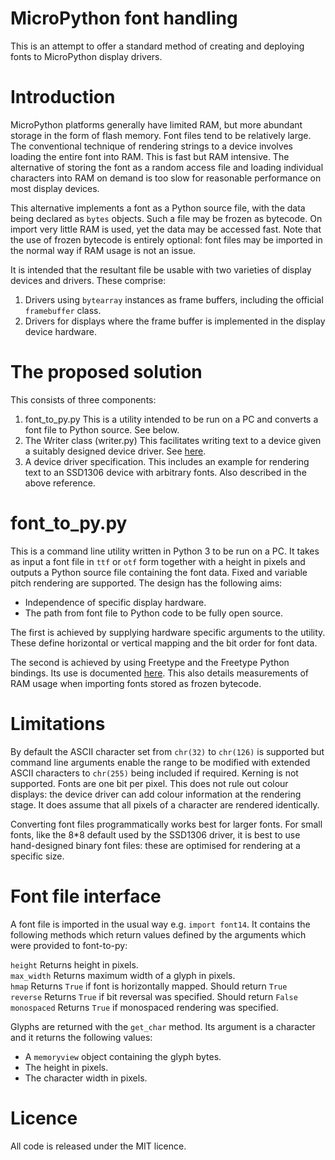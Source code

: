 # MicroPython font handling

This is an attempt to offer a standard method of creating and deploying fonts
to MicroPython display drivers.

# Introduction

MicroPython platforms generally have limited RAM, but more abundant storage in
the form of flash memory. Font files tend to be relatively large. The
conventional technique of rendering strings to a device involves loading the
entire font into RAM. This is fast but RAM intensive. The alternative of storing
the font as a random access file and loading individual characters into RAM on
demand is too slow for reasonable performance on most display devices.

This alternative implements a font as a Python source file, with the data being
declared as ``bytes`` objects. Such a file may be frozen as bytecode. On import
very little RAM is used, yet the data may be accessed fast. Note that the use
of frozen bytecode is entirely optional: font files may be imported in the
normal way if RAM usage is not an issue.

It is intended that the resultant file be usable with two varieties of display
devices and drivers. These comprise:

 1. Drivers using ``bytearray`` instances as frame buffers, including the
 official ``framebuffer`` class.
 2. Drivers for displays where the frame buffer is implemented in the display
 device hardware.

# The proposed solution

This consists of three components:

 1. font_to_py.py This is a utility intended to be run on a PC and converts a
 font file to Python source. See below.
 2. The Writer class (writer.py) This facilitates writing text to a device
 given a suitably designed device driver. See [here](./DRIVERS.md).
 3. A device driver specification. This includes an example for rendering text
 to an SSD1306 device with arbitrary fonts. Also described in the above reference.

# font_to_py.py

This is a command line utility written in Python 3 to be run on a PC. It takes
as input a font file in ``ttf`` or ``otf`` form together with a height in pixels
and outputs a Python source file containing the font data. Fixed and variable
pitch rendering are supported. The design has the following aims:

 * Independence of specific display hardware.
 * The path from font file to Python code to be fully open source.

The first is achieved by supplying hardware specific arguments to the utility.
These define horizontal or vertical mapping and the bit order for font data.

The second is achieved by using Freetype and the Freetype Python bindings. Its
use is documented [here](./FONT_TO_PY.md). This also details measurements of
RAM usage when importing fonts stored as frozen bytecode.

# Limitations

By default the ASCII character set from ``chr(32)`` to ``chr(126)`` is supported
but command line arguments enable the range to be modified with extended ASCII
characters to ``chr(255)`` being included if required. Kerning is not supported.
Fonts are one bit per pixel. This does not rule out colour displays: the device
driver can add colour information at the rendering stage. It does assume that
all pixels of a character are rendered identically.

Converting font files programmatically works best for larger fonts. For small
fonts, like the 8*8 default used by the SSD1306 driver, it is best to use
hand-designed binary font files: these are optimised for rendering at a specific
size.

# Font file interface

A font file is imported in the usual way e.g. ``import font14``. It contains
the following methods which return values defined by the arguments which were
provided to font-to-py:

``height`` Returns height in pixels.  
``max_width`` Returns maximum width of a glyph in pixels.  
``hmap`` Returns ``True`` if font is horizontally mapped. Should return ``True``  
``reverse`` Returns ``True`` if bit reversal was specified. Should return ``False``  
``monospaced`` Returns ``True`` if monospaced rendering was specified.  

Glyphs are returned with the ``get_char`` method. Its argument is a character
and it returns the following values:

 * A ``memoryview`` object containing the glyph bytes.
 * The height in pixels.
 * The character width in pixels.

# Licence

All code is released under the MIT licence.
